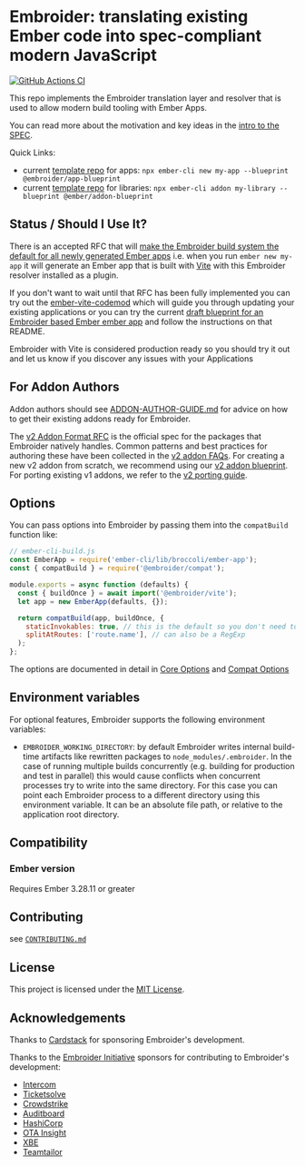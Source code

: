 # Embroider: translating existing Ember code into spec-compliant modern JavaScript

[![GitHub Actions CI][github-actions-badge]][github-actions-ci-url]

[github-actions-badge]: https://github.com/embroider-build/embroider/workflows/CI/badge.svg
[github-actions-ci-url]: https://github.com/embroider-build/embroider/actions?query=workflow%3ACI

This repo implements the Embroider translation layer and resolver that is used to allow modern build tooling with Ember Apps.

You can read more about the motivation and key ideas in the [intro to the SPEC](docs/spec.md).

Quick Links:
- current [template repo](https://github.com/embroider-build/app-blueprint) for apps: `npx ember-cli new my-app --blueprint @embroider/app-blueprint`
- current [template repo](https://github.com/ember-cli/ember-addon-blueprint/) for libraries: `npx ember-cli addon my-library --blueprint @ember/addon-blueprint`

## Status / Should I Use It?

There is an accepted RFC that will [make the Embroider build system the default for all newly generated Ember apps](https://rfcs.emberjs.com/id/0977-v2-app-format) i.e. when you run `ember new my-app` it will generate an Ember app that is built with [Vite](https://vite.dev) with this Embroider resolver installed as a plugin.

If you don't want to wait until that RFC has been fully implemented you can try out the [ember-vite-codemod](https://github.com/mainmatter/ember-vite-codemod) which will guide you through updating your existing applications or you can try the current [draft blueprint for an Embroider based Ember ember app](https://github.com/embroider-build/app-blueprint) and follow the instructions on that README.

Embroider with Vite is considered production ready so you should try it out and let us know if you discover any issues with your Applications

## For Addon Authors

Addon authors should see [ADDON-AUTHOR-GUIDE.md](docs/addon-author-guide.md) for advice on how to get their existing addons ready for Embroider. 

The [v2 Addon Format RFC](https://github.com/emberjs/rfcs/pull/507) is the official spec for the packages that Embroider natively handles. Common patterns and best practices for authoring these have been collected in the [v2 addon FAQs](./docs/v2-faq.md). For creating a new v2 addon from scratch, we recommend using our [v2 addon blueprint](https://github.com/embroider-build/addon-blueprint). For porting existing v1 addons, we refer to the [v2 porting guide](./docs/porting-addons-to-v2.md).

## Options

You can pass options into Embroider by passing them into the `compatBuild` function like:

```js
// ember-cli-build.js
const EmberApp = require('ember-cli/lib/broccoli/ember-app');
const { compatBuild } = require('@embroider/compat');

module.exports = async function (defaults) {
  const { buildOnce } = await import('@embroider/vite');
  let app = new EmberApp(defaults, {});

  return compatBuild(app, buildOnce, {
    staticInvokables: true, // this is the default so you don't need to set it
    splitAtRoutes: ['route.name'], // can also be a RegExp
  );
};
```

The options are documented in detail in [Core Options](https://github.com/embroider-build/embroider/blob/main/packages/core/src/options.ts) and [Compat Options](https://github.com/embroider-build/embroider/blob/main/packages/compat/src/options.ts)

## Environment variables

For optional features, Embroider supports the following environment variables:

- `EMBROIDER_WORKING_DIRECTORY`: by default Embroider writes internal build-time artifacts like rewritten packages to `node_modules/.embroider`. In the case of running multiple builds concurrently (e.g. building for production and test in parallel) this would cause conflicts when concurrent processes try to write into the same directory. For this case you can point each Embroider process to a different directory using this environment variable. It can be an absolute file path, or relative to the application root directory.

## Compatibility

### Ember version

Requires Ember 3.28.11 or greater

## Contributing

see [`CONTRIBUTING.md`](CONTRIBUTING.md)

## License

This project is licensed under the [MIT License](LICENSE).

## Acknowledgements

Thanks to [Cardstack](https://github.com/cardstack) for sponsoring Embroider's development.

Thanks to the [Embroider Initiative](https://mainmatter.com/embroider-initiative/) sponsors for contributing to Embroider's development: 

- [Intercom](https://www.intercom.com/)
- [Ticketsolve](https://www.ticketsolve.com/)
- [Crowdstrike](https://www.crowdstrike.com/)
- [Auditboard](https://auditboard.com/)
- [HashiCorp](https://www.hashicorp.com/)
- [OTA Insight](https://www.otainsight.com/)
- [XBE](https://www.x-b-e.com/)
- [Teamtailor](https://www.teamtailor.com/)
